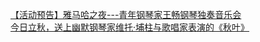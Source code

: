   
[【活动预告】雅马哈之夜---青年钢琴家王畅钢琴独奏音乐会](http://www.dianyue.me/archives/586/era1ype9idgscd17/)  
[今日立秋，送上幽默钢琴家维托·埔柱与歌唱家表演的《秋叶》](http://www.dianyue.me/archives/103/93s44l1rowzdgukn/)